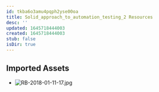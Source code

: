 ```yaml
---
id: tkba6o3amu4pqph2yse00oa
title: Solid_approach_to_automation_testing_2 Resources
desc: ''
updated: 1645718444003
created: 1645718444003
stub: false
isDir: true
---
```

## Imported Assets
- ![RB-2018-01-11-17.jpg](/assets/rb-2018-01-11-17-orpol4uq2jzn.jpg)

